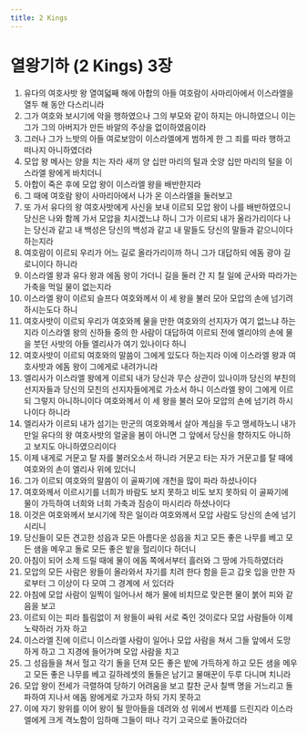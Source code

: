 ```yaml
---
title: 2 Kings
---
```


# 열왕기하 (2 Kings) 3장
1. 유다의 여호사밧 왕 열여덟째 해에 아합의 아들 여호람이 사마리아에서 이스라엘을 열두 해 동안 다스리니라
1. 그가 여호와 보시기에 악을 행하였으나 그의 부모와 같이 하지는 아니하였으니 이는 그가 그의 아버지가 만든 바알의 주상을 없이하였음이라
1. 그러나 그가 느밧의 아들 여로보암이 이스라엘에게 범하게 한 그 죄를 따라 행하고 떠나지 아니하였더라
1. 모압 왕 메사는 양을 치는 자라 새끼 양 십만 마리의 털과 숫양 십만 마리의 털을 이스라엘 왕에게 바치더니
1. 아합이 죽은 후에 모압 왕이 이스라엘 왕을 배반한지라
1. 그 때에 여호람 왕이 사마리아에서 나가 온 이스라엘을 둘러보고
1. 또 가서 유다의 왕 여호사밧에게 사신을 보내 이르되 모압 왕이 나를 배반하였으니 당신은 나와 함께 가서 모압을 치시겠느냐 하니 그가 이르되 내가 올라가리이다 나는 당신과 같고 내 백성은 당신의 백성과 같고 내 말들도 당신의 말들과 같으니이다 하는지라
1. 여호람이 이르되 우리가 어느 길로 올라가리이까 하니 그가 대답하되 에돔 광야 길로니이다 하니라
1. 이스라엘 왕과 유다 왕과 에돔 왕이 가더니 길을 둘러 간 지 칠 일에 군사와 따라가는 가축을 먹일 물이 없는지라
1. 이스라엘 왕이 이르되 슬프다 여호와께서 이 세 왕을 불러 모아 모압의 손에 넘기려 하시는도다 하니
1. 여호사밧이 이르되 우리가 여호와께 물을 만한 여호와의 선지자가 여기 없느냐 하는지라 이스라엘 왕의 신하들 중의 한 사람이 대답하여 이르되 전에 엘리야의 손에 물을 붓던 사밧의 아들 엘리사가 여기 있나이다 하니
1. 여호사밧이 이르되 여호와의 말씀이 그에게 있도다 하는지라 이에 이스라엘 왕과 여호사밧과 에돔 왕이 그에게로 내려가니라
1. 엘리사가 이스라엘 왕에게 이르되 내가 당신과 무슨 상관이 있나이까 당신의 부친의 선지자들과 당신의 모친의 선지자들에게로 가소서 하니 이스라엘 왕이 그에게 이르되 그렇지 아니하니이다 여호와께서 이 세 왕을 불러 모아 모압의 손에 넘기려 하시나이다 하니라
1. 엘리사가 이르되 내가 섬기는 만군의 여호와께서 살아 계심을 두고 맹세하노니 내가 만일 유다의 왕 여호사밧의 얼굴을 봄이 아니면 그 앞에서 당신을 향하지도 아니하고 보지도 아니하였으리이다
1. 이제 내게로 거문고 탈 자를 불러오소서 하니라 거문고 타는 자가 거문고를 탈 때에 여호와의 손이 엘리사 위에 있더니
1. 그가 이르되 여호와의 말씀이 이 골짜기에 개천을 많이 파라 하셨나이다
1. 여호와께서 이르시기를 너희가 바람도 보지 못하고 비도 보지 못하되 이 골짜기에 물이 가득하여 너희와 너희 가축과 짐승이 마시리라 하셨나이다
1. 이것은 여호와께서 보시기에 작은 일이라 여호와께서 모압 사람도 당신의 손에 넘기시리니
1. 당신들이 모든 견고한 성읍과 모든 아름다운 성읍을 치고 모든 좋은 나무를 베고 모든 샘을 메우고 돌로 모든 좋은 밭을 헐리이다 하더니
1. 아침이 되어 소제 드릴 때에 물이 에돔 쪽에서부터 흘러와 그 땅에 가득하였더라
1. 모압의 모든 사람은 왕들이 올라와서 자기를 치려 한다 함을 듣고 갑옷 입을 만한 자로부터 그 이상이 다 모여 그 경계에 서 있더라
1. 아침에 모압 사람이 일찍이 일어나서 해가 물에 비치므로 맞은편 물이 붉어 피와 같음을 보고
1. 이르되 이는 피라 틀림없이 저 왕들이 싸워 서로 죽인 것이로다 모압 사람들아 이제 노략하러 가자 하고
1. 이스라엘 진에 이르니 이스라엘 사람이 일어나 모압 사람을 쳐서 그들 앞에서 도망하게 하고 그 지경에 들어가며 모압 사람을 치고
1. 그 성읍들을 쳐서 헐고 각기 돌을 던져 모든 좋은 밭에 가득하게 하고 모든 샘을 메우고 모든 좋은 나무를 베고 길하레셋의 돌들은 남기고 물매꾼이 두루 다니며 치니라
1. 모압 왕이 전세가 극렬하여 당하기 어려움을 보고 칼찬 군사 칠백 명을 거느리고 돌파하여 지나서 에돔 왕에게로 가고자 하되 가지 못하고
1. 이에 자기 왕위를 이어 왕이 될 맏아들을 데려와 성 위에서 번제를 드린지라 이스라엘에게 크게 격노함이 임하매 그들이 떠나 각기 고국으로 돌아갔더라